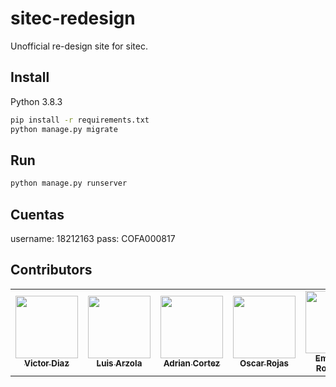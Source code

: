 # sitec-redesign

Unofficial re-design site for sitec.

## Install
Python 3.8.3
```bash
pip install -r requirements.txt
python manage.py migrate
```

## Run
```bash
python manage.py runserver
```

## Cuentas
username: 18212163  pass: COFA000817

## Contributors

<table>
  <tr>
    <td align="center"><a href="https://github.com/DictaVizor"><img src="https://avatars.githubusercontent.com/u/85518500?v=4" width="100px;" alt=""/><br /><sub><b>Victor Diaz</b></sub></a><br /></td>
        <td align="center"><a href="https://github.com/ArzolaG"><img src="https://avatars.githubusercontent.com/u/85518500?v=4" width="100px;" alt=""/><br /><sub><b>Luis Arzola</b></sub></a><br /></td>
        <td align="center"><a href="https://github.com/JaibaSuprema"><img src="https://avatars.githubusercontent.com/u/85518500?v=4" width="100px;" alt=""/><br /><sub><b>Adrian Cortez</b></sub></a><br /></td>
        <td align="center"><a href="https://github.com/oscarrojas18"><img src="https://avatars.githubusercontent.com/u/85518500?v=4" width="100px;" alt=""/><br /><sub><b>Oscar Rojas</b></sub></a><br /></td>
        <td align="center"><a href="https://github.com/EmmanuelARodriguez"><img src="https://avatars.githubusercontent.com/u/85518500?v=4" width="100px;" alt=""/><br /><sub><b>Emmanuel Rodriguez</b></sub></a><br /></td>
        <td align="center"><a href="https://github.com/Armenta99"><img src="https://avatars.githubusercontent.com/u/85518500?v=4" width="100px;" alt=""/><br /><sub><b>Francisco Armenta</b></sub></a><br /></td>
  </tr>
<table>
